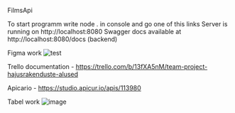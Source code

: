 

F i l m s A p i 

To start programm write node . in console and go one of this links
Server is running on http://localhost:8080
Swagger docs available at http://localhost:8080/docs (backend)

Figma work ![test](https://github.com/user-attachments/assets/d9a071e4-1ca4-4c2d-b4a0-ec6fea43e92b)


Trello documentation - https://trello.com/b/13fXA5nM/team-project-hajusrakenduste-alused

Apicario - https://studio.apicur.io/apis/113980

Tabel work
![image](https://github.com/user-attachments/assets/526276fe-69ae-46ac-b217-5f4353a37b6d)



 
 

